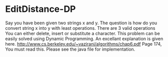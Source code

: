 EditDistance-DP
===============
Say you have been given two strings x and y. The question is how do you convert string x into y with least operations.
There are 3 valid operations
You can either delete, insert or substitute a character.
This problem can be easily solved using Dynamic Programming.
An excellant explanation is given here.
http://www.cs.berkeley.edu/~vazirani/algorithms/chap6.pdf  Page 174, You must read this.
Please see the java file for implementation.
